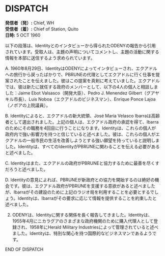# DISPATCH

**発信者（発）:** Chief, WH  
**受信者（着）:** Chief of Station, Quito  
**日時:** 5 OCT 1960  

以下の段落は、Identityとのインタビューから得られたODENYの報告から引用されています。受取人は、主題の声明についてコメントし、主題の活動に関する情報を本部に送信するよう求められています。

A. 1960年8月29日、IdentityはODENYによってインタビューされ、エクアドルへの旅行から戻ったばかりで、PBRUNEの代理としてエクアドルに行く仕事を提案されたことを伝えました。彼はこの提案を真剣に考えていました。エクアドルでは、彼は新たに就任する政府のメンバーとして、以下の4人の個人と相談しました：Jaime Ebot Valsasco（開発大臣）、Pedro J. Menendez Gilbert（グアヤキル市長）、Luis Noboa（エクアドルのビジネスマン）、Enrique Ponce Lajoa（ノボアの上院議員）。

B. Identityによると、エクアドルの新大統領、José María Velasco Ibarraは高齢者として選出されました。上記の個人は、エクアドル政府の承認を得て、Ibarraのためにその職務を4回目に行うことになります。Identityは、これらの個人が政府内で強い影響力を持つと信じていると述べました。彼は、これらの個人がエクアドルの一般市民の生活を改善しようとする強い願望を持っていると説明しました。Identityは、すべてのIdentityがPBRUNEに関わることを伝える必要があると述べました。

C. Identityはまた、エクアドルの政府がPBRUNEと協力するために最善を尽くすだろうと述べました。

D. Identityの意見によれば、PBRUNEが新政府との協力を開始するのは絶好の機会です。彼は、エクアドル政府がPBRUNEを支援する意欲があると述べましたが、Ibarraがその建設のために上記のラジオ局を利用することを必要とするでしょう。Identityは、Ibarraがその要求に応じて情報を提供することを約束したと述べました。

2. ODENYは、Identityに関する関係を長く報告してきました。Identityは、1955年4月にニカラグアのさまざまな政府機関のために購入代理人として登録され、1958年にHerald Military Industriesによって管理されていると述べました。Identityは、特別な関心を持つ国際的なビジネスマンであるようです。

END OF DISPATCH